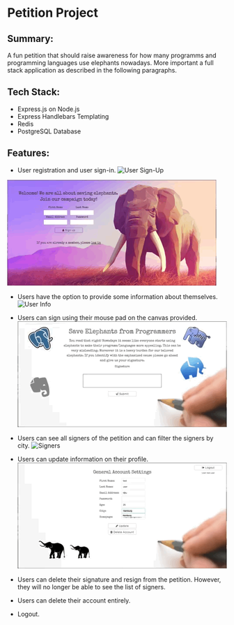 # Petition Project

## Summary:
A fun petition that should raise awareness for how many programms and programming languages use elephants nowadays. More important a full stack application as described in the following paragraphs.
## Tech Stack:
* Express.js on Node.js
* Express Handlebars Templating
* Redis
* PostgreSQL Database

## Features:

* User registration and user sign-in.
![User Sign-Up](petition_register.gif)

![User Login](petition_login.gif)

* Users have the option to provide some information about themselves.
![User Info](user-info.gif)

* Users can sign using their mouse pad on the canvas provided.
![Signature](petition_sign.gif)

* Users can see all signers of the petition and can filter the signers by city.
![Signers](petition_filter.gif)

* Users can update information on their profile.
![Update profile](petition_edit.gif)

* Users can delete their signature and resign from the petition. However, they will no longer be able to see the list of signers.
* Users can delete their account entirely.
* Logout.
